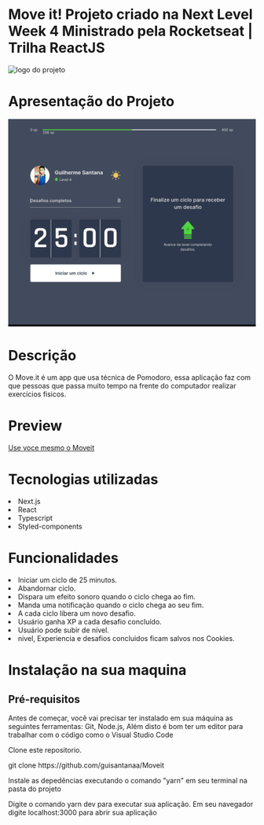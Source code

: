 <h1 text-align="center">Move it! Projeto criado na Next Level Week 4 Ministrado pela Rocketseat | Trilha ReactJS</h1>
<img src="https://github.com/Gardium/moveit-nlw4/raw/main/public/logo-full.svg"  alt="logo do projeto"/>

<h1>Apresentação do Projeto</h1>

<img src="/public/apresentacao.png" alt="Apresentação do projeto" />

<h1>Descrição</h1>

<p>O Move.it é um app que usa técnica de Pomodoro, essa aplicação faz com que pessoas que passa muito tempo na frente do computador realizar exercícios fisicos.</p>

<h1>Preview</h1>

<a href="https://pomofocus-mu.vercel.app/">Use voce mesmo o Moveit</a>

<h1>Tecnologias utilizadas</h1>

<li>Next.js</li>
<li>React</li>
<li>Typescript</li>
<li>Styled-components</li>

<h1>Funcionalidades</h1>

<li> Iniciar um ciclo de 25 minutos.</li>
<li>Abandornar ciclo.</li>
<li> Dispara um efeito sonoro quando o ciclo chega ao fim.</li>
<li>Manda uma notificação quando o ciclo chega ao seu fim.</li>
<li>A cada ciclo libera um novo desafio.</li>
<li> Usuário ganha XP a cada desafio concluído.</li>
<li> Usuário pode subir de nível.</li>
<li> nivel, Experiencia e desafios concluidos ficam salvos nos Cookies.</li>

<h1>Instalação na sua maquina</h1>

<h2>Pré-requisitos</h2>

<p>Antes de começar, você vai precisar ter instalado em sua máquina as seguintes ferramentas: Git, Node.js, Além disto é bom ter um editor para trabalhar com o código como o Visual Studio Code</p>

<p>Clone este repositorio.</p>

<p>git clone https://github.com/guisantanaa/Moveit</p>

<p>Instale as depedências executando o comando "yarn" em seu terminal na pasta do projeto<p>
<p>Digite o comando yarn dev para executar sua aplicação. Em seu navegador digite localhost:3000 para abrir sua aplicação</p> 
  



